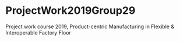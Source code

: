 # ProjectWork2019Group29
Project work course 2019, Product-centric Manufacturing in Flexible &amp; Interoperable Factory Floor
